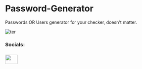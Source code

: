 # Password-Generator
Passwords OR Users generator for your checker, doesn't matter.

![ter](https://user-images.githubusercontent.com/104280578/164953838-c65eca70-86c3-4c90-ab77-5f09c4c7361d.png)


<h3>Socials:<h3>
 <a href="https://www.instagram.com/thrudespair/">
   <img style="height: 30px; width:40px;" src="https://raw.githubusercontent.com/rahuldkjain/github-profile-readme-generator/master/src/images/icons/Social/instagram.svg"> </img>
  </a>
